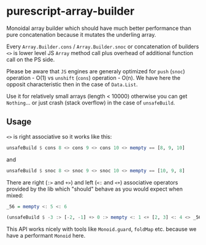 # purescript-array-builder

Monoidal array builder which should have much better performance than pure concatenation because it mutates the underling array.

Every `Array.Builder.cons` / `Array.Builder.snoc` or concatenation of builders `<>` is lower level JS `Array` method call
plus overhead of additional function call on the PS side.

Please be aware that `JS` engines are generaly optimized for `push` (`snoc`)
operation - O(1) vs `unshift` (`cons`) operation - O(n).
We have here the opposit characteristic then in the case of `Data.List`.

Use it for relatively small arrays (length < 10000) otherwise you can get `Nothing`...
or just crash (stack overflow) in the case of `unsafeBuild`.

## Usage

`<>` is right associative so it works like this:

```purescript
unsafeBuild $ cons 8 <> cons 9 <> cons 10 <> mempty == [8, 9, 10]
```

and

```purescript
unsafeBuild $ snoc 8 <> snoc 9 <> snoc 10 <> mempty == [10, 9, 8]
```

There are right (`:>` and `+>`) and left (`<:` and `<+`)
associative operators provided by the lib which "should" behave
as you would expect when mixed:

```purescript
_56 = mempty <: 5 <: 6

(unsafeBuild $ -3 :> [-2, -1] +> 0 :> mempty <: 1 <+ [2, 3] <: 4 <> _56 <: 7)
```

This API works nicely with tools like `Monoid.guard`, `foldMap` etc. because we have a performant `Monoid` here.
